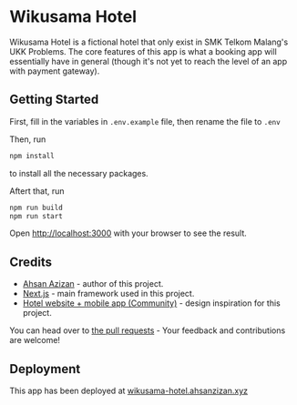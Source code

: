 # Wikusama Hotel

Wikusama Hotel is a fictional hotel that only exist in SMK Telkom Malang's UKK Problems. The core features of this app is what a booking app will essentially have in general (though it's not yet to reach the level of an app with payment gateway).

## Getting Started

First, fill in the variables in `.env.example` file, then rename the file to `.env`

Then, run

```bash
npm install
```

to install all the necessary packages.

Aftert that, run

```bash
npm run build
npm run start
```

Open [http://localhost:3000](http://localhost:3000) with your browser to see the result.

## Credits

- [Ahsan Azizan](https://www.ahsanzizan.xyz) - author of this project.
- [Next.js](https://nextjs.org/) - main framework used in this project.
- [Hotel website + mobile app (Community)](https://www.figma.com/design/3z0QIM0CjhabGsHjrceL4M/Hotel-website-%2B-mobile-app-(Community)?node-id=306-854&node-type=frame&t=TBohRHWUvuxXYVy8-0) - design inspiration for this project.

You can head over to [the pull requests](https://github.com/ahsanzizan/wikusama-hotel/pulls) - Your feedback and contributions are welcome!

## Deployment

This app has been deployed at [wikusama-hotel.ahsanzizan.xyz](https://wikusama-hotel.ahsanzizan.xyz)
